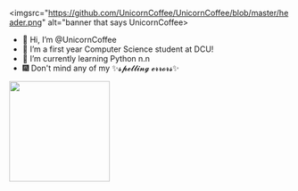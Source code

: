 
<imgsrc="https://github.com/UnicornCoffee/UnicornCoffee/blob/master/header.png" alt="banner that says UnicornCoffee>


- 👋 Hi, I’m @UnicornCoffee
- 👀 I’m a first year Computer Science student at DCU!
- 🌱 I’m currently learning Python n.n
- :fireworks: Don't mind any of my ✨𝓼𝓹𝓮𝓵𝓵𝓲𝓷𝓰 𝓮𝓻𝓻𝓸𝓻𝓼✨
<!---
UnicornCoffee/UnicornCoffee is a ✨ special ✨ repository because its `README.md` (this file) appears on your GitHub profile.
You can click the Preview link to take a look at your changes.
--->
<img height="180em" src="https://github-readme-stats.vercel.app/api?username=UnicornCoffee&show_icons=true&hide_border=true&&count_private=true&include_all_commits=true" />
